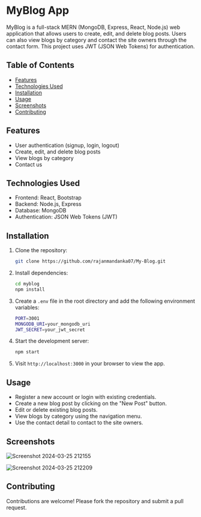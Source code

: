 # MyBlog App

MyBlog is a full-stack MERN (MongoDB, Express, React, Node.js) web application that allows users to create, edit, and delete blog posts. Users can also view blogs by category and contact the site owners through the contact form. This project uses JWT (JSON Web Tokens) for authentication.

## Table of Contents

- [Features](#features)
- [Technologies Used](#technologies-used)
- [Installation](#installation)
- [Usage](#usage)
- [Screenshots](#screenshots)
- [Contributing](#contributing)

## Features

- User authentication (signup, login, logout)
- Create, edit, and delete blog posts
- View blogs by category
- Contact us

## Technologies Used

- Frontend: React, Bootstrap
- Backend: Node.js, Express
- Database: MongoDB
- Authentication: JSON Web Tokens (JWT)

## Installation

1. Clone the repository:

   ```bash
   git clone https://github.com/rajanmandanka07/My-Blog.git
   ```

2. Install dependencies:

   ```bash
   cd myblog
   npm install
   ```

3. Create a `.env` file in the root directory and add the following environment variables:

   ```bash
   PORT=3001
   MONGODB_URI=your_mongodb_uri
   JWT_SECRET=your_jwt_secret
   ```

4. Start the development server:

   ```bash
   npm start
   ```

5. Visit `http://localhost:3000` in your browser to view the app.

## Usage

- Register a new account or login with existing credentials.
- Create a new blog post by clicking on the "New Post" button.
- Edit or delete existing blog posts.
- View blogs by category using the navigation menu.
- Use the contact detail to contact to the site owners.

## Screenshots

![Screenshot 2024-03-25 212155](https://github.com/rajanmandanka07/My-Blog/assets/119439834/58f7c849-d3d1-4a85-9fe3-05edec7c66ab)

![Screenshot 2024-03-25 212209](https://github.com/rajanmandanka07/My-Blog/assets/119439834/d5c0904a-28b6-4605-ad50-37185c65eef5)

## Contributing

Contributions are welcome! Please fork the repository and submit a pull request.

